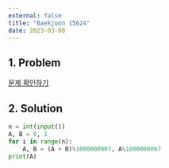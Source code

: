 ```yaml
---
external: false
title: "Baekjoon 15624"
date: 2023-03-08
---
```


## 1. Problem

[문제 확인하기](https://www.acmicpc.net/problem/15624)

## 2. Solution

```python
n = int(input())
A, B = 0, 1
for i in range(n):
    A, B = (A + B)%1000000007, A%1000000007
print(A)
```
